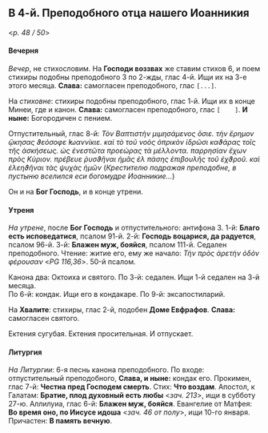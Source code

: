 ## В 4-й. Преподобного отца нашего Иоанникия

<*p. 48 / 50*>

#### Вечерня

*Вечер*, не стихословим. На **Господи воззвах** же ставим стихов 6, и поем стихиры подобны преподобного 
3 по 2-жды, глас 4-й. Ищи их на 3-е этого месяца. **Слава:** самогласен преподобного, глас `[...]`.

На *стиховне*: стихиры подобны преподобного, глас 1-й. Ищи их в конце Минеи, где и канон. 
**Слава:** самогласен преподобного, глас `[    ]`. **И ныне:** Богородичен с пением.    

Отпустительный, глас 8-й: *Τὸν Βαπτιστὴν μιμησάμενος ὅσιε. τὴν ἔρημον ᾤκησας ϑεόσοφε ̓Ιωαννίκιε. 
καὶ τὸ τοῦ νοὸς ὀπρικὸν ἱδρῶσι καϑάρας τοῖς τῆς ἀσκήσεως. ὠς ἐνεστῶτα προεώρας τὰ μέλλοντα. 
παρρησίαν ἔχων πρὸς Κύριον. πρέβευε ῥυσϑῆναι ἡμᾶς ἐλ πάσης ἐπιβουλῆς τοῦ ἐχϑροῦ. καὶ ἐλεηϑῆναι 
τὰς ψυχὰς ἡμῶν* (*Крестителю подражая преподобне, в пустыню вселился еси богомудре Иоанникие...*) 

Он и на **Бог Господь**, и в конце утрени. 

#### Утреня

*На утрене*, после **Бог Господь** и отпустительного: антифона 3. 
1-й: **Благо есть исповедатися**, псалом 91-й. 
2-й: **Господь воцарися, да радуется**, псалом 96-й. 
3-й: **Блажен муж, бояйся**, псалом 111-й. Седален преподобного. Чтение: житие его, ему же начало: 
*Τὴν πρὸς ἀρετὴν ὁδὸν φέρουσαν* <*PG 116,36*>. 50-й псалом. 

Канона два: Октоиха и святого. 
По 3-й: седален. Ищи 1-й седален на 3-й месяца.  
По 6-й: кондак. Ищи его в кондакаре. 
По 9-й: эксапостиларий. 

На **Хвалите**: стихиры, глас 2-й, подобен **Доме Евфрафов**. **Слава:** самогласен святого. 

Ектения сугубая. Ектения просительная. И отпускает. 

#### Литургия

*На Литургии*: 6-я песнь канона преподобного. 
По входе: отпустительный преподобного, **Слава, и ныне:** кондак его. 
Прокимен, глас 7-й: **Честна пред Господем смерть**. Стих: **Что воздам**. 
Апостол, к Галатам: **Братие, плод духовный есть любы** <*зач. 213*>, ищи в субботу 27-ю. 
Аллилуиа, глас 6-й: **Блажен муж, бояйся**. 
Евангелие от Матфея: **Во время оно, по Иисусе идоша** <*зач. 46 от полу*>, ищи 10-го января. 
Причастен: **В память вечную**. 
